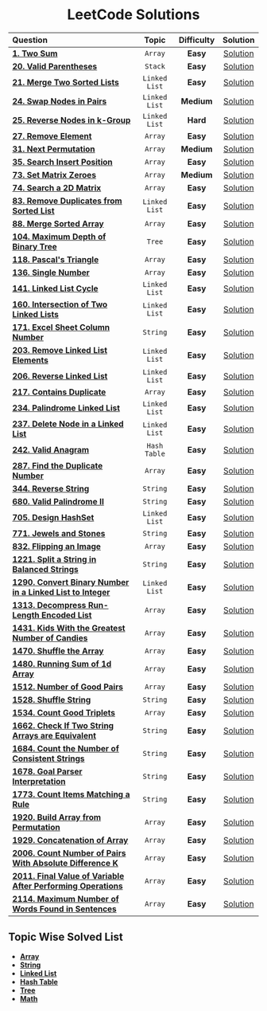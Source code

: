 <div align = "center" >
  
# LeetCode Solutions

| Question                                                                                                                                            |     Topic     | Difficulty |                                            Solution                                            |
| :-------------------------------------------------------------------------------------------------------------------------------------------------- | :-----------: | :--------: | :--------------------------------------------------------------------------------------------: |
| [**1. Two Sum**](https://leetcode.com/problems/two-sum/)                                                                                            |    `Array`    |  **Easy**  |                         [Solution](../LeetCode/Array/0001.Two_Sum.cpp)                         |
| [**20. Valid Parentheses**](https://leetcode.com/problems/valid-parentheses/)                                                                           |    `Stack`    |  **Easy**  |                        [Solution](../Stack/0020.Valid_Parentheses.cpp)                         |
| [**21. Merge Two Sorted Lists**](https://leetcode.com/problems/merge-two-sorted-lists/)                                                             | `Linked List` |  **Easy**  |              [Solution](../LeetCode/Linked_List/0021.Merge_Two_Sorted_Lists.cpp)               |
| [**24. Swap Nodes in Pairs**](https://leetcode.com/problems/swap-nodes-in-pairs/)                                                                   | `Linked List` | **Medium** |                [Solution](../LeetCode/Linked_List/0024.Swap_Nodes_in_Pairs.cpp)                |
| [**25. Reverse Nodes in k-Group**](https://leetcode.com/problems/reverse-nodes-in-k-group/)                                                         | `Linked List` |  **Hard**  |             [Solution](../LeetCode/Linked_List/0025.Reverse_Nodes_in_k-Group.cpp)              |
| [**27. Remove Element**](https://leetcode.com/problems/remove-element/)                                                                             |    `Array`    |  **Easy**  |                     [Solution](../LeetCode/Array/0027.Remove_Element.cpp)                      |
| [**31. Next Permutation**](https://leetcode.com/problems/next-permutation/)                                                                         |    `Array`    | **Medium** |                    [Solution](../LeetCode/Array/0031.Next_Permutation.cpp)                     |
| [**35. Search Insert Position**](https://leetcode.com/problems/search-insert-position/)                                                             |    `Array`    |  **Easy**  |                 [Solution](../LeetCode/Array/0035.Search_Insert_Position.cpp)                  |
| [**73. Set Matrix Zeroes**](https://leetcode.com/problems/set-matrix-zeroes/)                                                                       |    `Array`    | **Medium** |                    [Solution](../LeetCode/Array/0073.Set_Matrix_Zeroes.cpp)                    |
| [**74. Search a 2D Matrix**](https://leetcode.com/problems/search-a-2d-matrix/)                                                                     |    `Array`    |  **Easy**  |                   [Solution](../LeetCode/Array/0074.Search_a_2D_Matrix.cpp)                    |
| [**83. Remove Duplicates from Sorted List**](https://leetcode.com/problems/remove-duplicates-from-sorted-list/)                                     | `Linked List` |  **Easy**  |        [Solution](../LeetCode/Linked_List/0083.Remove_Duplicates_from_Sorted_List.cpp)         |
| [**88. Merge Sorted Array**](https://leetcode.com/problems/merge-sorted-array/)                                                                     |    `Array`    |  **Easy**  |                   [Solution](../LeetCode/Array/0088.Merge_Sorted_Array.cpp)                    |
| [**104. Maximum Depth of Binary Tree**](https://leetcode.com/problems/maximum-depth-of-binary-tree/)                                                |    `Tree`     |  **Easy**  |              [Solution](../LeetCode/Tree/0104._Maximum_Depth_of_Binary_Tree.cpp)               |
| [**118. Pascal's Triangle**](https://leetcode.com/problems/pascals-triangle/)                                                                       |    `Array`    |  **Easy**  |                    [Solution](../LeetCode/Array/0118.Pascal's_Triangle.cpp)                    |
| [**136. Single Number**](https://leetcode.com/problems/single-number/)                                                                              |    `Array`    |  **Easy**  |                      [Solution](../LeetCode/Array/0136.Single_Number.cpp)                      |
| [**141. Linked List Cycle**](https://leetcode.com/problems/linked-list-cycle/)                                                                      | `Linked List` |  **Easy**  |                 [Solution](../LeetCode/Linked_List/0141.Linked_List_Cycle.cpp)                 |
| [**160. Intersection of Two Linked Lists**](https://leetcode.com/problems/intersection-of-two-linked-lists/)                                        | `Linked List` |  **Easy**  |         [Solution](../LeetCode/Linked_List/0160.Intersection_of_Two_Linked_Lists.cpp)          |
| [**171. Excel Sheet Column Number**](https://leetcode.com/problems/excel-sheet-column-number/)                                                      |   `String`    |  **Easy**  |               [Solution](../LeetCode/String/0171.Excel_Sheet_Column_Number.cpp)                |
| [**203. Remove Linked List Elements**](https://leetcode.com/problems/remove-linked-list-elements/)                                                  | `Linked List` |  **Easy**  |            [Solution](../LeetCode/Linked_List/0203.Remove_Linked_List_Elements.cpp)            |
| [**206. Reverse Linked List**](https://leetcode.com/problems/reverse-linked-list/)                                                                  | `Linked List` |  **Easy**  |                [Solution](../LeetCode/Linked_List/0206.Reverse_Linked_List.cpp)                |
| [**217. Contains Duplicate**](https://leetcode.com/problems/contains-duplicate/)                                                                    |    `Array`    |  **Easy**  |                   [Solution](../LeetCode/Array/0217.Contains_Duplicate.cpp)                    |
| [**234. Palindrome Linked List**](https://leetcode.com/problems/palindrome-linked-list/)                                                            | `Linked List` |  **Easy**  |              [Solution](../LeetCode/Linked_List/0234.Palindrome_Linked_List.cpp)               |
| [**237. Delete Node in a Linked List**](https://leetcode.com/problems/delete-node-in-a-linked-list/)                                                | `Linked List` |  **Easy**  |           [Solution](../LeetCode/Linked_List/0237.Delete_Node_in_a_Linked_List.cpp)            |
| [**242. Valid Anagram**](https://leetcode.com/problems/valid-anagram/)                                                                              | `Hash Table`  |  **Easy**  |                    [Solution](../LeetCode/Hash_Table/242.Valid_Anagram.cpp)                    |
| [**287. Find the Duplicate Number**](https://leetcode.com/problems/find-the-duplicate-number/)                                                      |    `Array`    |  **Easy**  |                [Solution](../LeetCode/Array/0287.Find_the_Duplicate_Number.cpp)                |
| [**344. Reverse String**](https://leetcode.com/problems/reverse-string/)                                                                            |   `String`    |  **Easy**  |                     [Solution](../LeetCode/String/0344.Reverse_String.cpp)                     |
| [**680. Valid Palindrome II**](https://leetcode.com/problems/valid-palindrome-ii/)                                                                  |   `String`    |  **Easy**  |                  [Solution](../LeetCode/String/0680.Valid_Palindrome_II.cpp)                   |
| [**705. Design HashSet**](https://leetcode.com/problems/design-hashset/)                                                                            | `Linked List` |  **Easy**  |                  [Solution](../LeetCode/Linked_List/0705.Design_HashSet.cpp)                   |
| [**771. Jewels and Stones**](https://leetcode.com/problems/jewels-and-stones/)                                                                      |   `String`    |  **Easy**  |                   [Solution](../LeetCode/String/0771.Jewels_and_Stones.cpp)                    |
| [**832. Flipping an Image**](https://leetcode.com/problems/flipping-an-image/)                                                                      |    `Array`    |  **Easy**  |                    [Solution](../LeetCode/Array/0832.Flipping_an_Image.cpp)                    |
| [**1221. Split a String in Balanced Strings**](https://leetcode.com/problems/split-a-string-in-balanced-strings/)                                   |   `String`    |  **Easy**  |           [Solution](../LeetCode/String/1221.Split_a_String_in_Balanced_Strings.cpp)           |
| [**1290. Convert Binary Number in a Linked List to Integer**](https://leetcode.com/problems/convert-binary-number-in-a-linked-list-to-integer/)     | `Linked List` |  **Easy**  | [Solution](../LeetCode/Linked_List/1290.Convert_Binary_Number_in_a_Linked_List_to_Integer.cpp) |
| [**1313. Decompress Run-Length Encoded List**](https://leetcode.com/problems/decompress-run-length-encoded-list/)                                   |    `Array`    |  **Easy**  |           [Solution](../LeetCode/Array/1313.Decompress_Run-Length_Encoded_List.cpp)            |
| [**1431. Kids With the Greatest Number of Candies**](https://leetcode.com/problems/kids-with-the-greatest-number-of-candies/)                       |    `Array`    |  **Easy**  |        [Solution](../LeetCode/Array/1431.Kids_With_the_Greatest_Number_of_Candies.cpp)         |
| [**1470. Shuffle the Array**](https://leetcode.com/problems/shuffle-the-array/)                                                                     |    `Array`    |  **Easy**  |                    [Solution](../LeetCode/Array/1470.Shuffle_the_Array.cpp)                    |
| [**1480. Running Sum of 1d Array**](https://leetcode.com/problems/running-sum-of-1d-array/)                                                         |    `Array`    |  **Easy**  |                 [Solution](../LeetCode/Array/1480.Running_Sum_of_1d_Array.cpp)                 |
| [**1512. Number of Good Pairs**](https://leetcode.com/problems/number-of-good-pairs/)                                                               |    `Array`    |  **Easy**  |                  [Solution](../LeetCode/Array/1512.Number_of_Good_Pairs.cpp)                   |
| [**1528. Shuffle String**](https://leetcode.com/problems/shuffle-string/)                                                                           |   `String`    |  **Easy**  |                     [Solution](../LeetCode/String/1528.Shuffle_String.cpp)                     |
| [**1534. Count Good Triplets**](https://leetcode.com/problems/count-good-triplets/)                                                                 |    `Array`    |  **Easy**  |                   [Solution](../LeetCode/Array/1534.Count_Good_Triplets.cpp)                   |
| [**1662. Check If Two String Arrays are Equivalent**](https://leetcode.com/problems/check-if-two-string-arrays-are-equivalent/)                     |   `String`    |  **Easy**  |       [Solution](../LeetCode/String/1662.Check_If_Two_String_Arrays_are_Equivalent.cpp)        |
| [**1684. Count the Number of Consistent Strings**](https://leetcode.com/problems/count-the-number-of-consistent-strings/)                           |   `String`    |  **Easy**  |         [Solution](../LeetCode/String/1684.Count_the_Number_of_Consistent_Strings.cpp)         |
| [**1678. Goal Parser Interpretation**](https://leetcode.com/problems/goal-parser-interpretation/)                                                   |   `String`    |  **Easy**  |               [Solution](../LeetCode/String/1678.Goal_Parser_Interpretation.cpp)               |
| [**1773. Count Items Matching a Rule**](https://leetcode.com/problems/count-items-matching-a-rule/)                                                 |   `String`    |  **Easy**  |              [Solution](../LeetCode/String/1773.Count_Items_Matching_a_Rule.cpp)               |
| [**1920. Build Array from Permutation**](https://leetcode.com/problems/build-array-from-permutation/)                                               |    `Array`    |  **Easy**  |              [Solution](../LeetCode/Array/1920.Build_Array_from_Permutation.cpp)               |
| [**1929. Concatenation of Array**](https://leetcode.com/problems/concatenation-of-array/)                                                           |    `Array`    |  **Easy**  |                 [Solution](../LeetCode/Array/1929.Concatenation_of_Array.cpp)                  |
| [**2006. Count Number of Pairs With Absolute Difference K**](https://leetcode.com/problems/count-number-of-pairs-with-absolute-difference-k/)       |    `Array`    |  **Easy**  |    [Solution](../LeetCode/Array/2006.Count_Number_of_Pairs_With_Absolute_Difference_K.cpp)     |
| [**2011. Final Value of Variable After Performing Operations**](https://leetcode.com/problems/final-value-of-variable-after-performing-operations/) |    `Array`    |  **Easy**  |   [Solution](../LeetCode/Array/2011.Final_Value_of_Variable_After_Performing_Operations.cpp)   |
| [**2114. Maximum Number of Words Found in Sentences**](https://leetcode.com/problems/maximum-number-of-words-found-in-sentences/)                   |    `Array`    |  **Easy**  |       [Solution](../LeetCode/Array/2114.Maximum_Number_of_Words_Found_in_Sentences.cpp)        |

  </div>
  
## Topic Wise Solved List
  
* [**Array**](../LeetCode/Array/)
* [**String**](../LeetCode/String/)
* [**Linked List**](../LeetCode/Linked%20List/)
* [**Hash Table**](../LeetCode/Hash_Table/)
* [**Tree**](../LeetCode/Tree/)
* [**Math**](../LeetCode/Math/)
